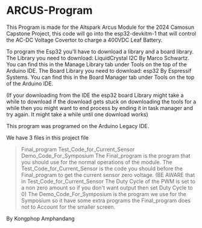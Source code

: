 # ARCUS-Program
This Program is made for the Altspark Arcus Module for the 2024 Camosun Capstone Project,
this code will go into the esp32-devkitm-1 that will control the AC-DC Voltage Covertor
to charge a 400VDC Leaf Battery.

To program the Esp32 you'll have to download a library and a board library.
The Library you need to download: LiquidCrystal I2C By Marco Schwartz.
You can find this in the Manage Library tab under Tools on the top of the Arduino IDE.
The Board Library you need to download: esp32 By Espressif Systems.
You can find this in the Board Manager tab under Tools on the top of the Arduino IDE.

(If your downloading from the IDE the esp32 board Library might take a while to download 
if the download gets stuck on downloading the tools for a while then you might want to 
end process by ending it in task manager and try again. It might take a while until one
download works)

This program was programed on the Arduino Legacy IDE.

We have 3 files in this project file
>Final_program
>Test_Code_for_Current_Sensor
>Demo_Code_For_Symposium
The Final_program is the program that you should use for the normal operations of the module.
The Test_Code_for_Current_Sensor is the code you should before the Final_program to get the current sensor zero voltage.
(BE AWARE that in Test_Code_for_Current_Sensor The Duty Cycle of the PWM is set to a non zero amount so if you don't want output then set Duty Cycle to 0)
The Demo_Code_For_Symposium is the program we use for the Symposium so it have some extra programs the Final_program does not to Account for the smaller screen.

By Kongphop Amphandang
